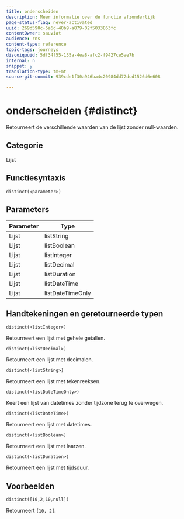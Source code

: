 ```yaml
---
title: onderscheiden
description: Meer informatie over de functie afzonderlijk
page-status-flag: never-activated
uuid: 269d590c-5a6d-40b9-a879-02f5033863fc
contentOwner: sauviat
audience: rns
content-type: reference
topic-tags: journeys
discoiquuid: 5df34f55-135a-4ea8-afc2-f9427ce5ae7b
internal: n
snippet: y
translation-type: tm+mt
source-git-commit: 939cde1f30a946ba4c20984dd72dcd1526d6e608

---
```



# onderscheiden {#distinct}

Retourneert de verschillende waarden van de lijst zonder null-waarden.

## Categorie

Lijst

## Functiesyntaxis

`distinct(<parameter>)`

## Parameters

| Parameter | Type |
|-----------|------------------|
| Lijst | listString |
| Lijst | listBoolean |
| Lijst | listInteger |
| Lijst | listDecimal |
| Lijst | listDuration |
| Lijst | listDateTime |
| Lijst | listDateTimeOnly |

## Handtekeningen en geretourneerde typen

`distinct(<listInteger>)`

Retourneert een lijst met gehele getallen.

`distinct(<listDecimal>)`

Retourneert een lijst met decimalen.

`distinct(<listString>)`

Retourneert een lijst met tekenreeksen.

`distinct(<listDateTimeOnly>)`

Keert een lijst van datetimes zonder tijdzone terug te overwegen.

`distinct(<listDateTime>)`

Retourneert een lijst met datetimes.

`distinct(<listBoolean>)`

Retourneert een lijst met laarzen.

`distinct(<listDuration>)`

Retourneert een lijst met tijdsduur.

## Voorbeelden

`distinct([10,2,10,null])`

Retourneert `[10, 2]`.
